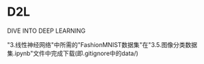 # D2L
DIVE INTO DEEP LEARNING

"3.线性神经网络"中所需的"FashionMNIST数据集"在"3.5.图像分类数据集.ipynb"文件中完成下载(即.gitignore中的data/)